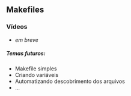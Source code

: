 ## Makefiles

### Vídeos
- *em breve*


##### Temas futuros:

- Makefile simples
- Criando variáveis
- Automatizando descobrimento dos arquivos
- ...